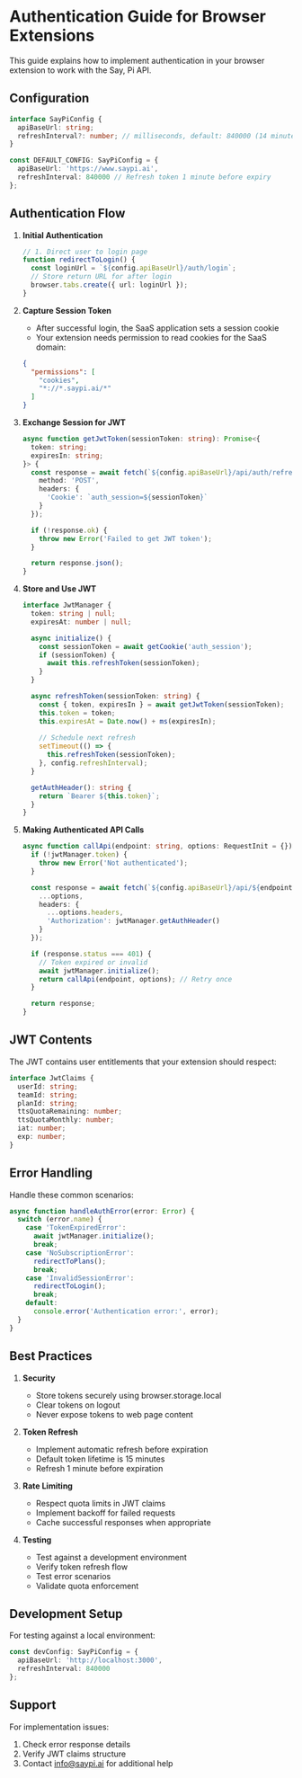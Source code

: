 # Authentication Guide for Browser Extensions

This guide explains how to implement authentication in your browser extension to work with the Say, Pi API.

## Configuration

```typescript
interface SayPiConfig {
  apiBaseUrl: string;
  refreshInterval?: number; // milliseconds, default: 840000 (14 minutes)
}

const DEFAULT_CONFIG: SayPiConfig = {
  apiBaseUrl: 'https://www.saypi.ai',
  refreshInterval: 840000 // Refresh token 1 minute before expiry
};
```

## Authentication Flow

1. **Initial Authentication**
   ```typescript
   // 1. Direct user to login page
   function redirectToLogin() {
     const loginUrl = `${config.apiBaseUrl}/auth/login`;
     // Store return URL for after login
     browser.tabs.create({ url: loginUrl });
   }
   ```

2. **Capture Session Token**
   - After successful login, the SaaS application sets a session cookie
   - Your extension needs permission to read cookies for the SaaS domain:
   ```json
   {
     "permissions": [
       "cookies",
       "*://*.saypi.ai/*"
     ]
   }
   ```

3. **Exchange Session for JWT**
   ```typescript
   async function getJwtToken(sessionToken: string): Promise<{
     token: string;
     expiresIn: string;
   }> {
     const response = await fetch(`${config.apiBaseUrl}/api/auth/refresh`, {
       method: 'POST',
       headers: {
         'Cookie': `auth_session=${sessionToken}`
       }
     });

     if (!response.ok) {
       throw new Error('Failed to get JWT token');
     }

     return response.json();
   }
   ```

4. **Store and Use JWT**
   ```typescript
   interface JwtManager {
     token: string | null;
     expiresAt: number | null;
   
     async initialize() {
       const sessionToken = await getCookie('auth_session');
       if (sessionToken) {
         await this.refreshToken(sessionToken);
       }
     }

     async refreshToken(sessionToken: string) {
       const { token, expiresIn } = await getJwtToken(sessionToken);
       this.token = token;
       this.expiresAt = Date.now() + ms(expiresIn);
       
       // Schedule next refresh
       setTimeout(() => {
         this.refreshToken(sessionToken);
       }, config.refreshInterval);
     }

     getAuthHeader(): string {
       return `Bearer ${this.token}`;
     }
   }
   ```

5. **Making Authenticated API Calls**
   ```typescript
   async function callApi(endpoint: string, options: RequestInit = {}) {
     if (!jwtManager.token) {
       throw new Error('Not authenticated');
     }

     const response = await fetch(`${config.apiBaseUrl}/api/${endpoint}`, {
       ...options,
       headers: {
         ...options.headers,
         'Authorization': jwtManager.getAuthHeader()
       }
     });

     if (response.status === 401) {
       // Token expired or invalid
       await jwtManager.initialize();
       return callApi(endpoint, options); // Retry once
     }

     return response;
   }
   ```

## JWT Contents

The JWT contains user entitlements that your extension should respect:

```typescript
interface JwtClaims {
  userId: string;
  teamId: string;
  planId: string;
  ttsQuotaRemaining: number;
  ttsQuotaMonthly: number;
  iat: number;
  exp: number;
}
```

## Error Handling

Handle these common scenarios:

```typescript
async function handleAuthError(error: Error) {
  switch (error.name) {
    case 'TokenExpiredError':
      await jwtManager.initialize();
      break;
    case 'NoSubscriptionError':
      redirectToPlans();
      break;
    case 'InvalidSessionError':
      redirectToLogin();
      break;
    default:
      console.error('Authentication error:', error);
  }
}
```

## Best Practices

1. **Security**
   - Store tokens securely using browser.storage.local
   - Clear tokens on logout
   - Never expose tokens to web page content

2. **Token Refresh**
   - Implement automatic refresh before expiration
   - Default token lifetime is 15 minutes
   - Refresh 1 minute before expiration

3. **Rate Limiting**
   - Respect quota limits in JWT claims
   - Implement backoff for failed requests
   - Cache successful responses when appropriate

4. **Testing**
   - Test against a development environment
   - Verify token refresh flow
   - Test error scenarios
   - Validate quota enforcement

## Development Setup

For testing against a local environment:

```typescript
const devConfig: SayPiConfig = {
  apiBaseUrl: 'http://localhost:3000',
  refreshInterval: 840000
};
```

## Support

For implementation issues:
1. Check error response details
2. Verify JWT claims structure
3. Contact info@saypi.ai for additional help
